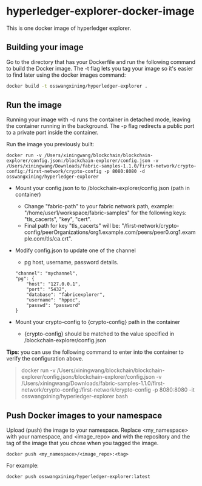 # hyperledger-explorer-docker-image
This is one docker image of hyperledger explorer.

## Building your image
Go to the directory that has your Dockerfile and run the following command to build the Docker image. The -t flag lets you tag your image so it's easier to find later using the docker images command:
```sh
docker build -t osswangxining/hyperledger-explorer .
```

## Run the image
Running your image with -d runs the container in detached mode, leaving the container running in the background. The -p flag redirects a public port to a private port inside the container. 

Run the image you previously built:
```
docker run -v /Users/xiningwang/blockchain/blockchain-explorer/config.json:/blockchain-explorer/config.json -v /Users/xiningwang/Downloads/fabric-samples-1.1.0/first-network/crypto-config:/first-network/crypto-config -p 8080:8080 -d osswangxining/hyperledger-explorer
```

- Mount your config.json to to /blockchain-explorer/config.json (path in container) 
    - Change "fabric-path" to your fabric network path, example: "/home/user1/workspace/fabric-samples" for the following keys: "tls_cacerts", "key", "cert".
    - Final path for key "tls_cacerts" will be: "/first-network/crypto-config/peerOrganizations/org1.example.com/peers/peer0.org1.example.com/tls/ca.crt".
- Modify config.json to update one of the channel
    - pg host, username, password details.
    
    ```
    "channel": "mychannel",
    "pg": {
		"host": "127.0.0.1",
		"port": "5432",
		"database": "fabricexplorer",
		"username": "hppoc",
		"passwd": "password"
	}
    ```
- Mount your crypto-config to {crypto-config} path in the container
    -  {crypto-config} should be matched to the value specified in /blockchain-explorer/config.json

**Tips**: you can use the following command to enter into the container to verify the configuration above.

> docker run -v /Users/xiningwang/blockchain/blockchain-explorer/config.json:/blockchain-explorer/config.json -v /Users/xiningwang/Downloads/fabric-samples-1.1.0/first-network/crypto-config:/first-network/crypto-config  -p 8080:8080   -it osswangxining/hyperledger-explorer bash

## Push Docker images to your namespace
Upload (push) the image to your namespace. Replace <my_namespace> with your namespace, and <image_repo> and <tag> with the repository and the tag of the image that you chose when you tagged the image.

```docker
docker push <my_namespace>/<image_repo>:<tag>
```

For example:
```sh
docker push osswangxining/hyperledger-explorer:latest
```
